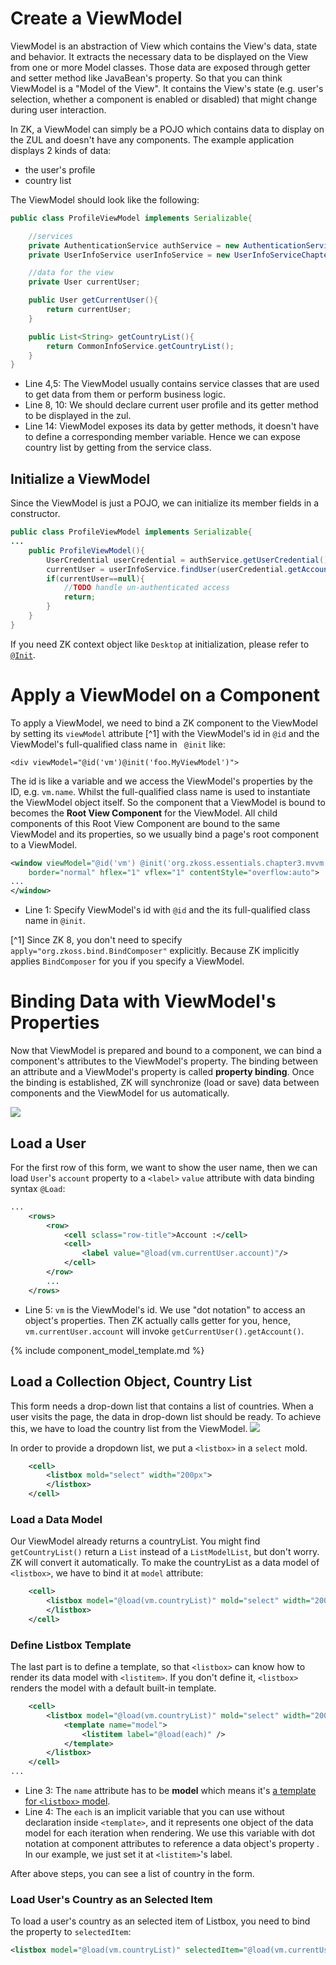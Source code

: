 # Create a ViewModel
ViewModel is an abstraction of View which contains the View's data,
state and behavior. It extracts the necessary data to be displayed on
the View from one or more Model classes. Those data are exposed through
getter and setter method like JavaBean's property. So that you can think ViewModel is  a
"Model of the View". It contains the View's state (e.g. user's
selection, whether a component is enabled or disabled) that might change
during user interaction.

In ZK, a ViewModel can simply be a POJO which contains data to display
on the ZUL and doesn't have any components. The example application
displays 2 kinds of data:
* the user's profile
* country list

The ViewModel should look like the following:
```java
public class ProfileViewModel implements Serializable{

    //services
    private AuthenticationService authService = new AuthenticationServiceChapter3Impl();
    private UserInfoService userInfoService = new UserInfoServiceChapter3Impl();

    //data for the view
    private User currentUser;

    public User getCurrentUser(){
        return currentUser;
    }

    public List<String> getCountryList(){
        return CommonInfoService.getCountryList();
    }
}
```

-   Line 4,5: The ViewModel usually contains service classes that are
    used to get data from them or perform business logic.
-   Line 8, 10: We should declare current user profile and its
    getter method to be displayed in the zul.
-   Line 14: ViewModel exposes its data by getter methods, it doesn't
    have to define a corresponding member variable. Hence we can expose
    country list by getting from the service class.


## Initialize a ViewModel

Since the ViewModel is just a POJO, we can initialize its member fields in a constructor.
```java
public class ProfileViewModel implements Serializable{
...
    public ProfileViewModel(){
		UserCredential userCredential = authService.getUserCredential();
		currentUser = userInfoService.findUser(userCredential.getAccount());
		if(currentUser==null){
			//TODO handle un-authenticated access
			return;
		}
	}
}    
```

If you need ZK context object like `Desktop` at initialization, please refer to [`@Init`](http://books.zkoss.org/zk-mvvm-book/8.0/advanced/parameters.html).

# Apply a ViewModel on a Component

To apply a ViewModel, we need to bind a ZK component to the ViewModel by setting its `viewModel` attribute [^1]
with the ViewModel's id in `@id`  and the ViewModel's full-qualified
class name in ` @init` like:

    <div viewModel="@id('vm')@init('foo.MyViewModel')">

The id is like a variable and we access the ViewModel's
properties by the ID, e.g. `vm.name`. Whilst the full-qualified class name is used to instantiate the ViewModel object itself. So the component that a ViewModel is bound to becomes the **Root View Component** for the ViewModel. All child components of this Root View Component are bound to the same ViewModel and its properties, so we usually bind a page's root component to a ViewModel.


```xml
<window viewModel="@id('vm') @init('org.zkoss.essentials.chapter3.mvvm.ProfileViewModel')"
    border="normal" hflex="1" vflex="1" contentStyle="overflow:auto">
...
</window>
```
-   Line 1: Specify ViewModel's id with ` @id ` and the its
    full-qualified class name in ` @init `.


[^1] Since ZK 8, you don't need to specify
`apply="org.zkoss.bind.BindComposer"` explicitly. Because ZK implicitly applies `BindComposer` for you if you specify a ViewModel.


# Binding Data with ViewModel's Properties

Now that ViewModel is prepared and bound to a component, we can bind a
component's attributes to the ViewModel's property. The binding between
an attribute and a ViewModel's property is called **property binding**.
Once the binding is established, ZK will synchronize (load or save)
data between components and the ViewModel for us automatically.

![ ]({{site.baseurl}}/zk_essentials/images/ze-mvvm-databinding-role.png)


## Load a User
For the first row of this form, we want to show the user name, then we can load `User`'s `account` property to a `<label>` `value` attribute with data binding syntax `@Load`:
```xml
...
    <rows>
        <row>
            <cell sclass="row-title">Account :</cell>
            <cell>
                <label value="@load(vm.currentUser.account)"/>
            </cell>
        </row>
        ...
    </rows>    
```
* Line 5: `vm` is the ViewModel's id. We use "dot notation" to access an object's properties. Then ZK actually calls getter for you, hence, `vm.currentUser.account` will invoke `getCurrentUser().getAccount()`.


{% include component_model_template.md %}

## Load a Collection Object, Country List
This form needs a drop-down list that contains a list of countries. When a user visits the page, the data in drop-down list should be ready. To achieve this, we have to load the country list from the ViewModel.
![ ]({{site.baseurl}}/zk_essentials/images/ze-ch5-collection.png)

In order to provide a dropdown list, we put a `<listbox>` in a `select` mold.
 ```xml
     <cell>
         <listbox mold="select" width="200px">
         </listbox>
     </cell>
 ```

### Load a Data Model
Our ViewModel already returns a countryList. You might find `getCountryList()` return a `List` instead of a `ListModelList`, but don't worry. ZK will convert it automatically. To make the countryList as a data model of `<listbox>`, we have to bind it at `model` attribute:

```xml
    <cell>
        <listbox model="@load(vm.countryList)" mold="select" width="200px">
        </listbox>
    </cell>
```

### Define Listbox Template
The last part is to define a template, so that `<listbox>` can know how to render its data model with `<listitem>`. If you don't define it, `<listbox>` renders the model with a default built-in template.

```xml
    <cell>
        <listbox model="@load(vm.countryList)" mold="select" width="200px">
            <template name="model">
                <listitem label="@load(each)" />
            </template>
        </listbox>
    </cell>
...
```
- Line 3: The `name` attribute has to be **model** which means it's  [a template for `<listbox>` model](/zk_dev_ref/mvc/listbox_template).
-   Line 4: The `each` is an implicit variable that you can use
    without declaration inside `<template>`, and it represents one object of the data model for each iteration when rendering. We use
    this variable with dot notation at component attributes to reference a data object's property . In our example, we just set it at `<listitem>`'s label.

After above steps, you can see a list of country in the form.


### Load User's Country as an Selected Item
To load a user's country as an selected item of Listbox, you need to bind the property to `selectedItem`:
```xml
<listbox model="@load(vm.countryList)" selectedItem="@load(vm.currentUser.country)" mold="select" width="200px">
```
